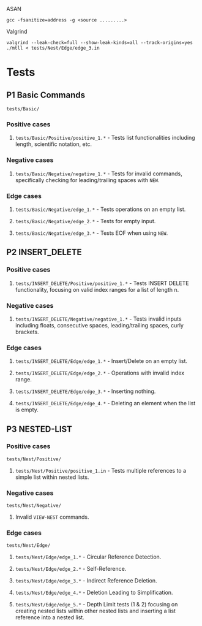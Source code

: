 ASAN
```
gcc -fsanitize=address -g <source .........>
```

Valgrind
```
valgrind --leak-check=full --show-leak-kinds=all --track-origins=yes ./mtll < tests/Nest/Edge/edge_3.in
```

# Tests

## P1 Basic Commands

`tests/Basic/`

### Positive cases

1. `tests/Basic/Positive/positive_1.*` - Tests list functionalities including length, scientific notation, etc.

  

### Negative cases

1. `tests/Basic/Negative/negative_1.*` - Tests for invalid commands, specifically checking for leading/trailing spaces with `NEW`.

  

### Edge cases

1. `tests/Basic/Negative/edge_1.*` - Tests operations on an empty list.

2. `tests/Basic/Negative/edge_2.*` - Tests for empty input.

3. `tests/Basic/Negative/edge_3.*` - Tests EOF when using `NEW`.

  

## P2 INSERT_DELETE

### Positive cases

1. `tests/INSERT_DELETE/Positive/positive_1.*` - Tests INSERT DELETE functionality, focusing on valid index ranges for a list of length n.

  

### Negative cases

1. `tests/INSERT_DELETE/Negative/negative_1.*` - Tests invalid inputs including floats, consecutive spaces, leading/trailing spaces, curly brackets.

  

### Edge cases

1. `tests/INSERT_DELETE/Edge/edge_1.*` - Insert/Delete on an empty list.

2. `tests/INSERT_DELETE/Edge/edge_2.*` - Operations with invalid index range.

3. `tests/INSERT_DELETE/Edge/edge_3.*` - Inserting nothing.

4. `tests/INSERT_DELETE/Edge/edge_4.*` - Deleting an element when the list is empty.

  

## P3 NESTED-LIST

### Positive cases

`tests/Nest/Positive/`

1. `tests/Nest/Positive/positive_1.in` - Tests multiple references to a simple list within nested lists.

  

### Negative cases

`tests/Nest/Negative/`

1. Invalid `VIEW-NEST` commands.

  

### Edge cases

`tests/Nest/Edge/`

1. `tests/Nest/Edge/edge_1.*` - Circular Reference Detection.

2. `tests/Nest/Edge/edge_2.*` - Self-Reference.

3. `tests/Nest/Edge/edge_3.*` - Indirect Reference Deletion.

4. `tests/Nest/Edge/edge_4.*` - Deletion Leading to Simplification.

5. `tests/Nest/Edge/edge_5.*` - Depth Limit tests (1 & 2) focusing on creating nested lists within other nested lists and inserting a list reference into a nested list.